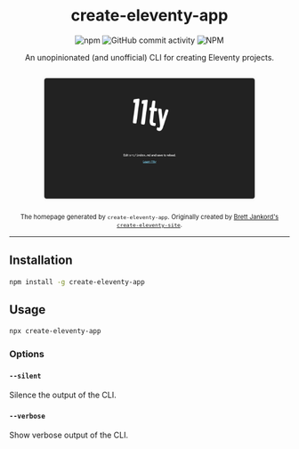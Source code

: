 <div align="center">
    <h1 align="center">create-eleventy-app</h1>
    <img alt="npm" src="https://img.shields.io/npm/v/create-eleventy-app?style=for-the-badge">
    <img alt="GitHub commit activity" src="https://img.shields.io/github/commit-activity/m/uncenter/create-eleventy-app?style=for-the-badge">
    <img alt="NPM" src="https://img.shields.io/npm/l/create-eleventy-app?style=for-the-badge">
    <p align="center">
    An unopinionated (and unofficial) CLI for creating Eleventy projects.
    </p>
    <img src="./demo.png" alt="A screenshot of the homepage created by create-eleventy-app" width="75%" align="center" style="margin: 0 auto; margin-bottom: 1em; margin-top: 1em; border: 1px solid #ccc; border-radius: 5px; box-shadow: 0 0 5px rgba(0, 0, 0, 0.1);">
    <p style="font-size: 0.8em">The homepage generated by <code>create-eleventy-app</code>. Originally created by <a href="https://github.com/bjankord/create-eleventy-site">Brett Jankord's <code>create-eleventy-site</code></a>.
    </p>
</div>

---

## Installation

```sh
npm install -g create-eleventy-app
```

## Usage

```sh
npx create-eleventy-app 
```

### Options

#### `--silent`

Silence the output of the CLI.

#### `--verbose`

Show verbose output of the CLI.
